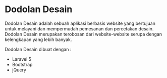 # Dodolan Desain
Dodolan Desain adalah sebuah aplikasi berbasis website yang bertujuan untuk melayani dan mempermudah pemesanan dan percetakan desain. Dodolan Desain merupakan terobosan dari website-website serupa dengan kelengkapan yang lebih banyak.

Dodolan Desain dibuat dengan :
- Laravel 5
- Bootstrap
- jQuery
